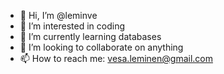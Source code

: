 - 👋 Hi, I’m @leminve
- 👀 I’m interested in coding
- 🌱 I’m currently learning databases
- 💞️ I’m looking to collaborate on anything
- 📫 How to reach me: vesa.leminen@gmail.com

<!---
leminve/leminve is a ✨ special ✨ repository because its `README.md` (this file) appears on your GitHub profile.
You can click the Preview link to take a look at your changes.
--->
